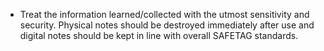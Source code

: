 
  * Treat the information learned/collected with the utmost sensitivity and security. Physical notes should be destroyed immediately after use and digital notes should be kept in line with overall SAFETAG standards. 
